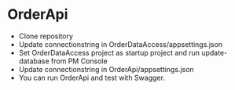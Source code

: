 # OrderApi
- Clone repository
- Update connectionstring in OrderDataAccess/appsettings.json
- Set OrderDataAccess project as startup project and run update-database from PM Console
- Update connectionstring in OrderApi/appsettings.json
- You can run OrderApi and test with Swagger.
